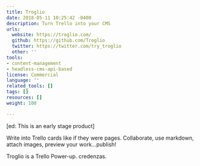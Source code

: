 ```yaml
---
title: Troglio
date: 2018-05-11 10:25:42 -0400
description: Turn Trello into your CMS
urls:
  website: https://troglio.com/
  github: https://github.com/Troglio
  twitter: https://twitter.com/try_troglio
  other: ''
tools:
- content-management
- headless-cms-api-based
license: Commercial
language: ''
related_tools: []
tags: []
resources: []
weight: 100

---
```

\[ed: This is an early stage product\]

Write into Trello cards like if they were pages. Collaborate, use markdown, attach images, preview your work…publish!

Troglio is a Trello Power-up. credenzas.